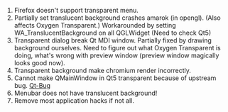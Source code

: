 1. Firefox doesn't support transparent menu.
2. Partially set translucent background crashes amarok (in opengl).
   (Also affects Oxygen Transparent.)
   Workarounded by setting WA_TranslucentBackground on all QGLWidget
   (Need to check Qt5)
3. Transparent dialog break Qt MDI window.
   Partially fixed by drawing background ourselves.
   Need to figure out what Oxygen Transparent is doing, what's wrong with
   preview window (preview window magically looks good now).
4. Transparent background make chromium render incorrectly.
5. Cannot make QMainWindow in Qt5 transparent because of upstream bug.
   [Qt-Bug](https://bugreports.qt-project.org/browse/QTBUG-34064)
6. Menubar does not have translucent background!
7. Remove most application hacks if not all.
